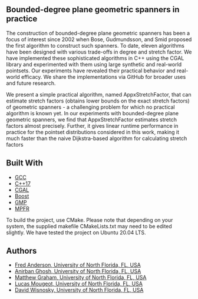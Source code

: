 ## Bounded-degree plane geometric spanners in practice

The construction of bounded-degree plane geometric spanners has been a focus of interest  since 2002 when Bose, Gudmundsson, and Smid proposed the first algorithm to construct such spanners. To date, eleven algorithms have been designed with various trade-offs in degree and stretch factor. We have implemented these sophisticated algorithms in C++ using the CGAL library and experimented with them using large synthetic and real-world pointsets. Our  experiments  have revealed their practical behavior and real-world efficacy. We share the implementations via GitHub for broader uses and future research.

We present a simple practical algorithm, named AppxStretchFactor, that can estimate  stretch factors (obtains  lower bounds on the exact stretch factors) of geometric spanners - a challenging problem for which no practical algorithm is known yet. In our experiments with bounded-degree plane geometric spanners, we find that AppxStretchFactor estimates stretch factors almost precisely. Further, it gives linear runtime performance in practice for the pointset distributions considered in this work, making it much faster than the naive Dijkstra-based algorithm for calculating stretch factors

## Built With

* [GCC](https://gcc.gnu.org/)
* [C++17](https://en.cppreference.com/w/cpp/17)
* [CGAL](https://www.cgal.org/)
* [Boost](https://www.boost.org/)
* [GMP](https://gmplib.org/)
* [MPFR](https://www.mpfr.org/)

To build the project, use CMake. Please note that depending on your system, the supplied makefile CMakeLists.txt may need to be edited slightly. We have tested the project on Ubuntu 20.04 LTS. 

## Authors

* [Fred Anderson, University of North Florida, FL, USA](https://github.com/TheDKG)
* [Anirban Ghosh, University of North Florida, FL, USA](https://github.com/ghoshanirban)
* [Matthew Graham, University of North Florida, FL, USA](https://github.com/mgatc)
* [Lucas Mougeot, University of North Florida, FL, USA](https://github.com/lucasfuturist)
* [David Wisnosky, University of North Florida, FL, USA](https://github.com/Wisno33)
